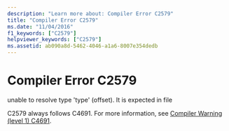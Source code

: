 ```yaml
---
description: "Learn more about: Compiler Error C2579"
title: "Compiler Error C2579"
ms.date: "11/04/2016"
f1_keywords: ["C2579"]
helpviewer_keywords: ["C2579"]
ms.assetid: ab090a8d-5462-4046-a1a6-8007e354dedb
---
```

# Compiler Error C2579

unable to resolve type 'type' (offset). It is expected in file

C2579 always follows C4691. For more information, see [Compiler Warning (level 1) C4691](../../error-messages/compiler-warnings/compiler-warning-level-1-c4691.md).
